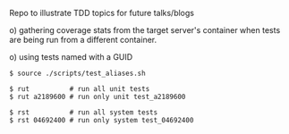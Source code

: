 
Repo to illustrate TDD topics for future talks/blogs

o) gathering coverage stats from the target server's container
   when tests are being run from a different container.

o) using tests named with a GUID

```
$ source ./scripts/test_aliases.sh

$ rut          # run all unit tests
$ rut a2189600 # run only unit test_a2189600

$ rst          # run all system tests
$ rst 04692400 # run only system test_04692400
```
